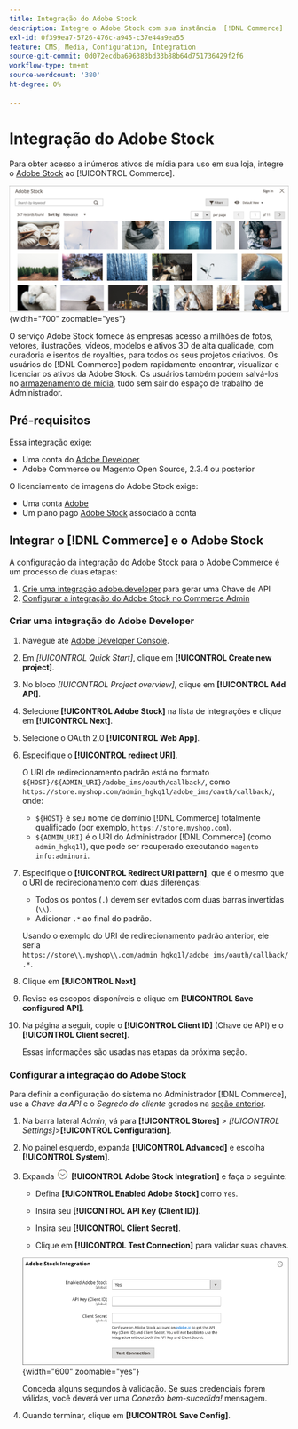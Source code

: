 ```yaml
---
title: Integração do Adobe Stock
description: Integre o Adobe Stock com sua instância  [!DNL Commerce]  para acessar inúmeros ativos de mídia para uso em sua loja.
exl-id: 0f399ea7-5726-476c-a945-c37e44a9ea55
feature: CMS, Media, Configuration, Integration
source-git-commit: 0d072ecdba696383bd33b88b64d751736429f2f6
workflow-type: tm+mt
source-wordcount: '380'
ht-degree: 0%

---
```


# Integração do Adobe Stock

Para obter acesso a inúmeros ativos de mídia para uso em sua loja, integre o [Adobe Stock][adobe-stock] ao [!UICONTROL Commerce].

![Resultados da Pesquisa do Adobe Stock](./assets/adobe-stock-search-grid.png){width="700" zoomable="yes"}

O serviço Adobe Stock fornece às empresas acesso a milhões de fotos, vetores, ilustrações, vídeos, modelos e ativos 3D de alta qualidade, com curadoria e isentos de royalties, para todos os seus projetos criativos. Os usuários do [!DNL Commerce] podem rapidamente encontrar, visualizar e licenciar os ativos da Adobe Stock. Os usuários também podem salvá-los no [armazenamento de mídia](./media-storage.md), tudo sem sair do espaço de trabalho de Administrador.

## Pré-requisitos

Essa integração exige:

- Uma conta do [Adobe Developer][dev-console]
- Adobe Commerce ou Magento Open Source, 2.3.4 ou posterior

O licenciamento de imagens do Adobe Stock exige:

- Uma conta [Adobe][adobe-signin]
- Um plano pago [Adobe Stock][adobe-stock] associado à conta

## Integrar o [!DNL Commerce] e o Adobe Stock

A configuração da integração do Adobe Stock para o Adobe Commerce é um processo de duas etapas:

1. [Crie uma integração adobe.developer](#create-an-adobe-developer-integration) para gerar uma Chave de API
1. [Configurar a integração do Adobe Stock no Commerce Admin](#configure-the-adobe-stock-integration)

### Criar uma integração do Adobe Developer

1. Navegue até [Adobe Developer Console][dev-console].

1. Em _[!UICONTROL Quick Start]_, clique em **[!UICONTROL Create new project]**.

1. No bloco _[!UICONTROL Project overview]_, clique em **[!UICONTROL Add API]**.

1. Selecione **[!UICONTROL Adobe Stock]** na lista de integrações e clique em **[!UICONTROL Next]**.

1. Selecione o OAuth 2.0 **[!UICONTROL Web App]**.

1. Especifique o **[!UICONTROL redirect URI]**.

   O URI de redirecionamento padrão está no formato `${HOST}/${ADMIN_URI}/adobe_ims/oauth/callback/`, como `https://store.myshop.com/admin_hgkq1l/adobe_ims/oauth/callback/`, onde:

   - `${HOST}` é seu nome de domínio [!DNL Commerce] totalmente qualificado (por exemplo, `https://store.myshop.com`).
   - `${ADMIN_URI}` é o URI do Administrador [!DNL Commerce] (como `admin_hgkq1l`), que pode ser recuperado executando `magento info:adminuri`.

1. Especifique o **[!UICONTROL Redirect URI pattern]**, que é o mesmo que o URI de redirecionamento com duas diferenças:

   - Todos os pontos (`.`) devem ser evitados com duas barras invertidas (`\\`).
   - Adicionar `.*` ao final do padrão.

   Usando o exemplo do URI de redirecionamento padrão anterior, ele seria `https://store\\.myshop\\.com/admin_hgkq1l/adobe_ims/oauth/callback/.*`.

1. Clique em **[!UICONTROL Next]**.

1. Revise os escopos disponíveis e clique em **[!UICONTROL Save configured API]**.

1. Na página a seguir, copie o **[!UICONTROL Client ID]** (Chave de API) e o **[!UICONTROL Client secret]**.

   Essas informações são usadas nas etapas da próxima seção.

### Configurar a integração do Adobe Stock

Para definir a configuração do sistema no Administrador [!DNL Commerce], use a _Chave da API_ e o _Segredo do cliente_ gerados na [seção anterior][create-integration].

1. Na barra lateral _Admin_, vá para **[!UICONTROL Stores]** > _[!UICONTROL Settings]_>**[!UICONTROL Configuration]**.

1. No painel esquerdo, expanda **[!UICONTROL Advanced]** e escolha **[!UICONTROL System]**.

1. Expanda ![Seletor de expansão](../assets/icon-display-expand.png) **[!UICONTROL Adobe Stock Integration]** e faça o seguinte:

   - Defina **[!UICONTROL Enabled Adobe Stock]** como `Yes`.

   - Insira seu **[!UICONTROL API Key (Client ID)]**.

   - Insira seu **[!UICONTROL Client Secret]**.

   - Clique em **[!UICONTROL Test Connection]** para validar suas chaves.

   ![Configuração avançada - Integração com o Adobe Stock](./assets/system-adobe-stock-integration.png){width="600" zoomable="yes"}

   Conceda alguns segundos à validação. Se suas credenciais forem válidas, você deverá ver uma _Conexão bem-sucedida!_ mensagem.

1. Quando terminar, clique em **[!UICONTROL Save Config]**.

[adobe-stock]: https://stock.adobe.com
[adobe-signin]: https://helpx.adobe.com/br/manage-account/using/access-adobe-id-account.html
[dev-console]: https://developer.adobe.com/console/home
[create-integration]: #create-an-adobeio-integration
